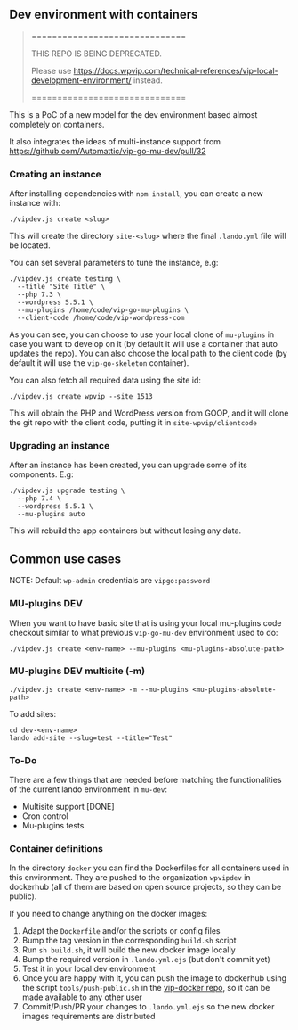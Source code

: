 ## Dev environment with containers

> ==============================
>
> THIS REPO IS BEING DEPRECATED.
>
> Please use https://docs.wpvip.com/technical-references/vip-local-development-environment/ instead.
>
> ==============================

This is a PoC of a new model for the dev environment based almost completely on containers.

It also integrates the ideas of multi-instance support from https://github.com/Automattic/vip-go-mu-dev/pull/32

### Creating an instance

After installing dependencies with `npm install`, you can create a new instance with:

```
./vipdev.js create <slug>
```

This will create the directory `site-<slug>` where the final `.lando.yml` file will be located.

You can set several parameters to tune the instance, e.g:

```
./vipdev.js create testing \
  --title "Site Title" \
  --php 7.3 \
  --wordpress 5.5.1 \
  --mu-plugins /home/code/vip-go-mu-plugins \
  --client-code /home/code/vip-wordpress-com
```

As you can see, you can choose to use your local clone of `mu-plugins` in case you want to develop on it (by default it will use a container that auto updates the repo). You can also choose the local path to the client code (by default it will use the `vip-go-skeleton` container).

You can also fetch all required data using the site id:

```
./vipdev.js create wpvip --site 1513
```

This will obtain the PHP and WordPress version from GOOP, and it will clone the git repo with the client code, putting it in `site-wpvip/clientcode`


### Upgrading an instance

After an instance has been created, you can upgrade some of its components. E.g:

```
./vipdev.js upgrade testing \
  --php 7.4 \
  --wordpress 5.5.1 \
  --mu-plugins auto
```

This will rebuild the app containers but without losing any data.


## Common use cases

NOTE: Default `wp-admin` credentials are `vipgo:password`

### MU-plugins DEV

When you want to have basic site that is using your local mu-plugins code checkout similar to what previous `vip-go-mu-dev` environment used to do:

```
./vipdev.js create <env-name> --mu-plugins <mu-plugins-absolute-path>
```

### MU-plugins DEV multisite (-m)

```
./vipdev.js create <env-name> -m --mu-plugins <mu-plugins-absolute-path>
```

To add sites:

```
cd dev-<env-name>
lando add-site --slug=test --title="Test"
```

### To-Do

There are a few things that are needed before matching the functionalities of the current lando environment in `mu-dev`:

- Multisite support [DONE]
- Cron control
- Mu-plugins tests


### Container definitions

In the directory `docker` you can find the Dockerfiles for all containers used in this environment. They are pushed to the organization `wpvipdev` in dockerhub (all of them are based on open source projects, so they can be public).

If you need to change anything on the docker images:
1. Adapt the `Dockerfile` and/or the scripts or config files
1. Bump the tag version in the corresponding `build.sh` script
1. Run `sh build.sh`, it will build the new docker image locally
1. Bump the required version in `.lando.yml.ejs` (but don't commit yet)
1. Test it in your local dev environment
1. Once you are happy with it, you can push the image to dockerhub using the script `tools/push-public.sh` in the [vip-docker repo](https://github.com/Automattic/vip-docker/), so it can be made available to any other user
1. Commit/Push/PR your changes to `.lando.yml.ejs` so the new docker images requirements are distributed
